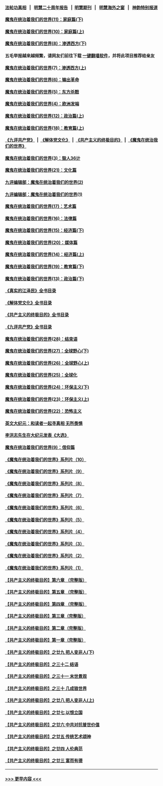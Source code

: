 #### [法轮功真相](https://github.com/gfw-breaker/truth/blob/master/README.md?t=0) &nbsp;&nbsp;|&nbsp;&nbsp; [明慧二十周年报告](https://github.com/gfw-breaker/mh-reports/blob/master/README.md?t=0) &nbsp;&nbsp;|&nbsp;&nbsp;[明慧期刊](https://github.com/gfw-breaker/mh-qikan) &nbsp;&nbsp;|&nbsp;&nbsp; [明慧海外之窗](https://github.com/gfw-breaker/mh-news/blob/master/README.md?t=0) &nbsp;&nbsp;|&nbsp;&nbsp; [神韵特别报道](https://github.com/gfw-breaker/mh-news/blob/master/shenyun.md?t=0)
#### [魔鬼在统治着我们的世界(11)：家庭篇(下)](../pages/nsc422/n10440961.md?t=11240150) 
#### [魔鬼在统治着我们的世界(10)：家庭篇(上)](../pages/nsc422/n10435448.md?t=11240150) 
#### [魔鬼在统治着我们的世界(8)：渗透西方(下)](../pages/nsc422/n10429603.md?t=11240150) 
#### 五毛举报越来越频繁，请网友们前往下载 [一键翻墙软件](https://github.com/gfw-breaker/ssr-accounts)，并将此项目推荐给亲友
#### [魔鬼在统治着我们的世界(7)：渗透西方(上)](../pages/nsc422/n10426013.md?t=11240150) 
#### [魔鬼在统治着我们的世界(6)：输出革命](../pages/nsc422/n10421536.md?t=11240150) 
#### [魔鬼在统治着我们的世界(5)：东方杀戮](../pages/nsc422/n10417707.md?t=11240150) 
#### [魔鬼在统治着我们的世界(4)：欧洲发端](../pages/nsc422/n10414890.md?t=11240150) 
#### [魔鬼在统治着我们的世界(12)：政治篇(上)](../pages/nsc422/n10444576.md?t=11240150) 
#### [魔鬼在统治着我们的世界(18)：教育篇(上)](../pages/nsc422/n10526970.md?t=11240150) 
#### [《九评共产党》](https://github.com/begood0513/9ping.md/blob/master/README.md) &nbsp;|&nbsp; [《解体党文化》](../../../../jtdwh.md/blob/master/README.md)  &nbsp;|&nbsp; [《共产主义的终极目的》](../../../../gczydzjmd.md/blob/master/README.md) &nbsp;|&nbsp; [《魔鬼在统治我们的世界》](../../../../mgztzwmdsj.md/blob/master/README.md) 
#### [魔鬼在统治着我们的世界(3)：毁人36计](../pages/nsc422/n10411583.md?t=11240150) 
#### [魔鬼在统治着我们的世界(21)：文化篇](../pages/nsc422/n10597706.md?t=11240150) 
#### [九评编辑部：魔鬼在统治着我们的世界(2)](../pages/nsc422/n10410036.md?t=11240150) 
#### [九评编辑部：魔鬼在统治着我们的世界(1)](../pages/nsc422/n10406825.md?t=11240150) 
#### [魔鬼在统治着我们的世界(17)：艺术篇](../pages/nsc422/n10499093.md?t=11240150) 
#### [魔鬼在统治着我们的世界(16)：法律篇](../pages/nsc422/n10485969.md?t=11240150) 
#### [魔鬼在统治着我们的世界(15)：经济篇(下)](../pages/nsc422/n10469975.md?t=11240150) 
#### [魔鬼在统治着我们的世界(20)：媒体篇](../pages/nsc422/n10586579.md?t=11240150) 
#### [魔鬼在统治着我们的世界(14)：经济篇(上)](../pages/nsc422/n10457370.md?t=11240150) 
#### [魔鬼在统治着我们的世界(19)：教育篇(下)](../pages/nsc422/n10564808.md?t=11240150) 
#### [魔鬼在统治着我们的世界(13)：政治篇(下)](../pages/nsc422/n10448270.md?t=11240150) 
#### [《真实的江泽民》全书目录](../pages/nsc422/n13721399.md?t=11240150) 
#### [《解体党文化》全书目录](../pages/nsc422/n13721157.md?t=11240150) 
#### [《共产主义的终极目的》全书目录](../pages/nsc422/n13721048.md?t=11240150) 
#### [《九评共产党》全书目录](../pages/nsc422/n13708085.md?t=11240150) 
#### [魔鬼在统治着我们的世界(28)：结束语](../pages/nsc422/n10936246.md?t=11240150) 
#### [魔鬼在统治着我们的世界(27)：全球野心(下)](../pages/nsc422/n10928319.md?t=11240150) 
#### [魔鬼在统治着我们的世界(26)：全球野心(上)](../pages/nsc422/n10900318.md?t=11240150) 
#### [魔鬼在统治着我们的世界(25)：全球化](../pages/nsc422/n10788205.md?t=11240150) 
#### [魔鬼在统治着我们的世界(24)：环保主义(下)](../pages/nsc422/n10695307.md?t=11240150) 
#### [魔鬼在统治着我们的世界(23)：环保主义(上)](../pages/nsc422/n10688613.md?t=11240150) 
#### [魔鬼在统治着我们的世界(22)：恐怖主义](../pages/nsc422/n10614727.md?t=11240150) 
#### [英文大纪元：和读者一起寻真相 无所畏惧](../pages/nsc422/n12542027.md?t=11240150) 
#### [李洪志先生在大纪元发表《大选》](../pages/nsc422/n12534746.md?t=11240150) 
#### [魔鬼在统治着我们的世界(9)：信仰篇](../pages/nsc422/n10432159.md?t=11240150) 
#### [《魔鬼在统治着我们的世界》系列片（10）](../pages/nsc422/n12292670.md?t=11240150) 
#### [《魔鬼在统治着我们的世界》系列片（9）](../pages/nsc422/n12290859.md?t=11240150) 
#### [《魔鬼在统治着我们的世界》系列片（8）](../pages/nsc422/n12287445.md?t=11240150) 
#### [《魔鬼在统治着我们的世界》系列片（7）](../pages/nsc422/n12283425.md?t=11240150) 
#### [《魔鬼在统治着我们的世界》系列片（6）](../pages/nsc422/n12282314.md?t=11240150) 
#### [《魔鬼在统治着我们的世界》系列片（5）](../pages/nsc422/n12281419.md?t=11240150) 
#### [《魔鬼在统治着我们的世界》系列片（4）](../pages/nsc422/n12274024.md?t=11240150) 
#### [《魔鬼在统治着我们的世界》系列片（3）](../pages/nsc422/n12271322.md?t=11240150) 
#### [《魔鬼在统治着我们的世界》系列片（2）](../pages/nsc422/n12269049.md?t=11240150) 
#### [《魔鬼在统治着我们的世界》系列片（1）](../pages/nsc422/n12267575.md?t=11240150) 
#### [【共产主义的终极目的】第六章 （完整版）](../pages/nsc422/n11428913.md?t=11240150) 
#### [【共产主义的终极目的】第五章 （完整版）](../pages/nsc422/n11428912.md?t=11240150) 
#### [【共产主义的终极目的】第四章 （完整版）](../pages/nsc422/n11428907.md?t=11240150) 
#### [【共产主义的终极目的】第三章（完整版）](../pages/nsc422/n11428848.md?t=11240150) 
#### [【共产主义的终极目的】第二章（完整版）](../pages/nsc422/n11428831.md?t=11240150) 
#### [【共产主义的终极目的】第一章（完整版）](../pages/nsc422/n11417651.md?t=11240150) 
#### [【共产主义的终极目的】之廿九 把人变非人(下)](../pages/nsc422/n11344140.md?t=11240150) 
#### [【共产主义的终极目的】之三十二 结语](../pages/nsc422/n11360535.md?t=11240150) 
#### [【共产主义的终极目的】之三十一 末世景观](../pages/nsc422/n11351129.md?t=11240150) 
#### [【共产主义的终极目的】之三十 几成狼世界](../pages/nsc422/n11348280.md?t=11240150) 
#### [【共产主义的终极目的】之廿八 把人变非人(上)](../pages/nsc422/n11340492.md?t=11240150) 
#### [【共产主义的终极目的】之廿七 以恨立国](../pages/nsc422/n11336944.md?t=11240150) 
#### [【共产主义的终极目的】之廿六 中共对抗普世价值](../pages/nsc422/n11324785.md?t=11240150) 
#### [【共产主义的终极目的】之廿五 传统艺术颂神](../pages/nsc422/n11296396.md?t=11240150) 
#### [【共产主义的终极目的】之廿四 人伦典范](../pages/nsc422/n11296397.md?t=11240150) 
#### [【共产主义的终极目的】之廿三 富而有德](../pages/nsc422/n11283598.md?t=11240150) 

----
#### [ >>> 更早内容 <<< ](../indexes/nsc422-earlier.md)
